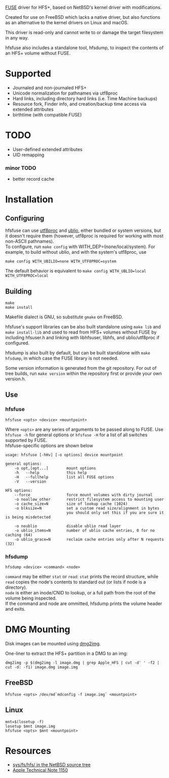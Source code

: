 [FUSE](https://github.com/libfuse/libfuse) driver for HFS+, based on NetBSD's kernel driver with modifications.

Created for use on FreeBSD which lacks a native driver, but also functions as an alternative to the kernel drivers on Linux and macOS.

This driver is read-only and cannot write to or damage the target filesystem in any way.

hfsfuse also includes a standalone tool, hfsdump, to inspect the contents of an HFS+ volume without FUSE.

# Supported
* Journaled and non-journaled HFS+
* Unicode normalization for pathnames via utf8proc
* Hard links, including directory hard links (i.e. Time Machine backups)
* Resource fork, Finder info, and creation/backup time access via extended attributes
* birthtime (with compatible FUSE)

# TODO
* User-defined extended attributes
* UID remapping

### minor TODO
* better record cache

# Installation
## Configuring
hfsfuse can use [utf8proc](http://julialang.org/utf8proc/) and [ublio](https://www.freshports.org/devel/libublio/), either bundled or system versions, but it doesn't require them (however, utf8proc is required for working with most non-ASCII pathnames).  
To configure, run `make config` with WITH_DEP=(none/local/system). For example, to build without ublio, and with the system's utf8proc, use

    make config WITH_UBILIO=none WITH_UTF8PROC=system
	
The default behavior is equivalent to `make config WITH_UBLIO=local WITH_UTF8PROC=local`

## Building
    make
    make install

Makefile dialect is GNU, so substitute `gmake` on FreeBSD.

hfsfuse's support libraries can be also built standalone using `make lib` and `make install-lib` and used to read from HFS+ volumes without FUSE by including hfsuser.h and linking with libhfsuser, libhfs, and ublio/utf8proc if configured.

hfsdump is also built by default, but can be built standalone with `make hfsdump`, in which case the FUSE library is not needed.

Some version information is generated from the git repository. For out of tree builds, run `make version` within the repository first or provide your own version.h.

## Use
### hfsfuse
    hfsfuse <opts> <device> <mountpoint>

Where `<opts>` are any series of arguments to be passed along to FUSE. Use `hfsfuse -h` for general options or `hfsfuse -H` for a list of all switches supported by FUSE.  
hfsfuse-specific options are shown below

    usage: hfsfuse [-hHv] [-o options] device mountpoint
    
    general options:
        -o opt,[opt...]        mount options
        -h   --help            this help
        -H   --fullhelp        list all FUSE options
        -V   --version
    
    HFS options:
        --force                force mount volumes with dirty journal
        -o noallow_other       restrict filesystem access to mounting user
        -o cache_size=N        size of lookup cache (1024)
        -o blksize=N           set a custom read size/alignment in bytes
                               you should only set this if you are sure it is being misdetected
    
        -o noublio             disable ublio read layer
        -o ublio_items=N       number of ublio cache entries, 0 for no caching (64)
        -o ublio_grace=N       reclaim cache entries only after N requests (32)
    
### hfsdump
	hfsdump <device> <command> <node>
	
`command` may be either `stat` or `read`: `stat` prints the record structure, while `read` copies the node's contents to standard out (or lists if node is a directory).  
`node` is either an inode/CNID to lookup, or a full path from the root of the volume being inspected.  
If the command and node are ommitted, hfsdump prints the volume header and exits.

# DMG Mounting
Disk images can be mounted using [dmg2img](http://vu1tur.eu.org/dmg2img).

One-liner to extract the HFS+ partition in a DMG to an img:

	dmg2img -p $(dmg2img -l image.dmg | grep Apple_HFS | cut -d' ' -f2 | cut -d: -f1) image.dmg image.img

## FreeBSD

	hfsfuse <opts> /dev/md`mdconfig -f image.img` <mountpoint>

## Linux

	mnt=$(losetup -f)
	losetup $mnt image.img
	hfsfuse <opts> $mnt <mountpoint>

# Resources
* [sys/fs/hfs/ in the NetBSD source tree](http://cvsweb.netbsd.org/bsdweb.cgi/src/sys/fs/hfs/)
* [Apple Technical Note 1150](https://developer.apple.com/legacy/library/technotes/tn/tn1150.html)
